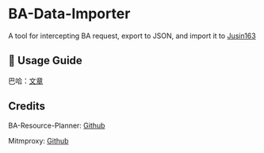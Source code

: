 # BA-Data-Importer

A tool for intercepting BA request, export to JSON, and import it to [Jusin163](https://justin163.com/planner/)


## 📝 Usage Guide

巴哈：[文章](https://forum.gamer.com.tw/C.php?bsn=38898&snA=11954)

## Credits

BA-Resource-Planner: [Github](https://github.com/JustinL163/BA-Resource-Planner)

Mitmproxy: [Github](https://github.com/mitmproxy/mitmproxy)
